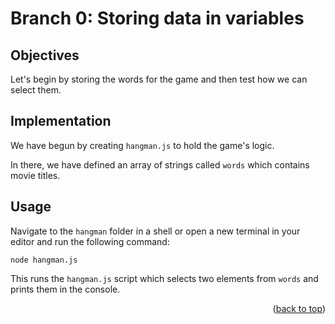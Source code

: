 # Branch 0: Storing data in variables

<div id="top"></div>

## Objectives

Let's begin by storing the words for the game and then test how we can select them.

## Implementation

We have begun by creating `hangman.js` to hold the game's logic.

In there, we have defined an array of strings called `words` which contains movie titles.

## Usage

Navigate to the `hangman` folder in a shell or open a new terminal in your editor and run the following command:

```
node hangman.js
```

This runs the `hangman.js` script which selects two elements from `words` and prints them in the console.

<p align="right">(<a href="#top">back to top</a>)</p>

